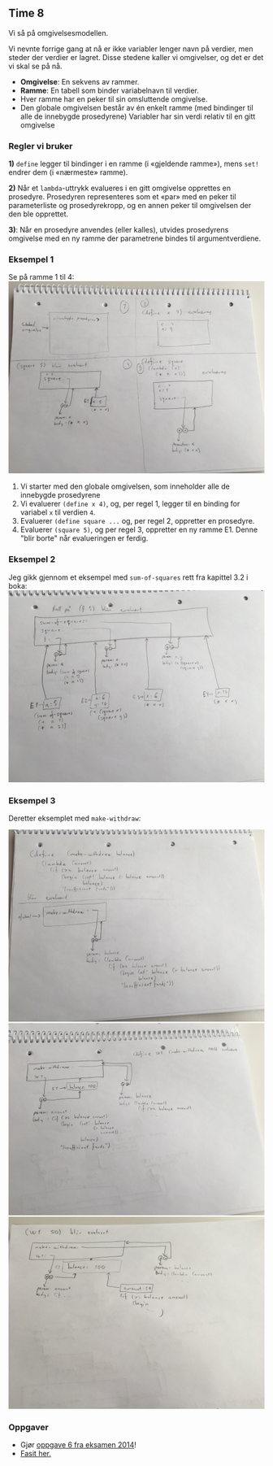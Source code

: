 ## Time 8

Vi så på omgivelsesmodellen.

Vi nevnte forrige gang at nå er ikke variabler lenger navn på verdier, men steder der verdier er lagret. Disse stedene kaller vi omgivelser, og det er det vi skal se på nå.

- **Omgivelse**: En sekvens av rammer.
- **Ramme**: En tabell som binder variabelnavn til verdier.
- Hver ramme har en peker til sin omsluttende omgivelse.
- Den globale omgivelsen består av én enkelt ramme (med bindinger til alle de innebygde prosedyrene)
Variabler har sin verdi relativ til en gitt omgivelse

### Regler vi bruker

**1)** `define` legger til bindinger i en ramme (i «gjeldende ramme»), mens `set!` endrer dem (i «nærmeste» ramme).

**2)** Når et `lambda`-uttrykk evalueres i en gitt omgivelse opprettes en prosedyre. Prosedyren representeres som et «par» med en peker til parameterliste og prosedyrekropp, og en annen peker til omgivelsen der den ble opprettet.

**3)**: Når en prosedyre anvendes (eller kalles), utvides prosedyrens omgivelse med en ny ramme der parametrene bindes til argumentverdiene.

### Eksempel 1
Se på ramme 1 til 4:
![](img/01.jpg)

1. Vi starter med den globale omgivelsen, som inneholder alle de innebygde prosedyrene
2. Vi evaluerer `(define x 4)`, og, per regel 1, legger til en binding for variabel `x` til verdien `4`.
3. Evaluerer `(define square ...` og, per regel 2, oppretter en prosedyre.
4. Evaluerer `(square 5)`, og per regel 3, oppretter en ny ramme E1. Denne "blir borte" når evalueringen er ferdig.

### Eksempel 2
Jeg gikk gjennom et eksempel med `sum-of-squares` rett fra kapittel 3.2 i boka:
![](img/02.jpg)

### Eksempel 3
Deretter eksemplet med `make-withdraw`:

![](img/03.jpg)
![](img/04.jpg)
![](img/05.JPG)

### Oppgaver
- Gjør [oppgave 6 fra eksamen 2014]()!
- [Fasit her.]()

